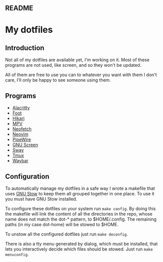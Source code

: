 README
------

# My dotfiles
## Introduction
Not all of my dotfiles are available yet, I'm working on it. Most of these
programs are not used, like screen, and so they won't be updated.

All of them are free to use you can to whatever you want with them I don't care,
I'll only be happy to see someone using them.

## Programs
+ [Alacritty](https://alacritty.org)
+ [Foot](https://codeberg.org/dnkl/foot)
+ [Hikari](https://hikari.acmelabs.space)
+ [MPV](https://mpv.io)
+ [Neofetch](https://github.com/dylanaraps/neofetch)
+ [Neovim](https://neovim.io)
+ [PipeWire](https://pipewire.org)
+ [GNU Screen](https://www.gnu.org/software/screen/manual/screen.html)
+ [Sway](https://swaywm.org)
+ [Tmux](https://github.com/tmux/tmux)
+ [Waybar](https://github.com/Alexays/Waybar)

## Configuration
To automatically manage my dotfiles in a safe way I wrote a makefile that uses
[GNU Stow](https://www.gnu.org/software/stow/manual/stow.html) to keep them all
grouped together in one place. To use it you must have GNU Stow installed.

To configure these dotfiles on your system run `make config`. By doing this the
makefile will link the content of all the directories in the repo, whose name
does not match the dot-\* pattern, to $HOME/.config. The remaining paths (in my
case dot-home) will be stowed to $HOME.

To unstow all the configured dotfiles just run `make deconfig`.

There is also a tty menu generated by dialog, which must be installed, that lets
you interactively decide which files should be stowed.
Just run `make menuconfig`.
